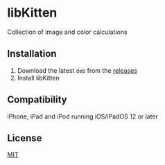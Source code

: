 # libKitten
Collection of image and color calculations

## Installation
1. Download the latest `deb` from the [releases](https://github.com/Traurige/libKitten/releases)
2. Install libKitten

## Compatibility
iPhone, iPad and iPod running iOS/iPadOS 12 or later

## License
[MIT](https://github.com/Traurige/libKitten/blob/main/LICENSE)

